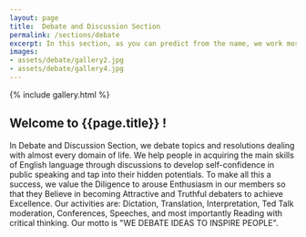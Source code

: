```yaml
---
layout: page
title:  Debate and Discussion Section
permalink: /sections/debate
excerpt: In this section, as you can predict from the name, we work mostly on the speaking aspect by discussing and debating some topics related to all domains (economy, politics, education, etc). But we mostly avoid the religious domain for some reasonable reasons.
images:
- assets/debate/gallery2.jpg
- assets/debate/gallery4.jpg
---
```


{% include gallery.html %}

## Welcome to {{page.title}} !

In Debate and Discussion Section, we debate topics and resolutions dealing with almost every domain of life. We help people in acquiring the main skills of English language through discussions to develop self-confidence in public speaking and tap into their hidden potentials. To make all this a success, we value the Diligence to arouse Enthusiasm in our members so that they Believe in becoming Attractive and Truthful debaters to achieve Excellence. Our activities are: Dictation, Translation, Interpretation, Ted Talk moderation, Conferences, Speeches, and most importantly Reading with critical thinking. Our motto is "WE DEBATE IDEAS TO INSPIRE PEOPLE".
